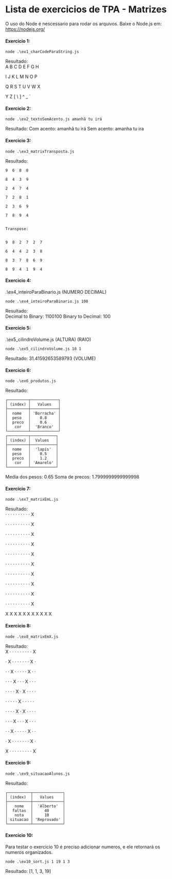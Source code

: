 # Lista de exercicios de TPA - Matrizes

O uso do Node é nescessario para rodar os arquivos. 
Baixe o Node.js em: <https://nodejs.org/>

#### Exercicio 1:
```
node .\ex1_charCodeParaString.js
```
Resultado:  
A  B  C  D  E  F  G  H

I  J  K  L  M  N  O  P

Q  R  S  T  U  V  W  X

Y  Z  [  \  ]  ^  _  `



#### Exercicio 2:
```
node .\ex2_textoSemAcento.js amanhã tu irá
```
Resultado:
Com acento:  amanhã tu irá
Sem acento:  amanha tu ira



#### Exercicio 3:
```
node .\ex3_matrixTransposta.js
```
Resultado:

```
9  6  8  8

8  4  3  9

2  4  7  4

7  2  8  1

2  3  6  9

7  8  9  4


Transpose:


9  8  2  7  2  7

6  4  4  2  3  8

8  3  7  8  6  9

8  9  4  1  9  4
```


#### Exercicio 4:

.\ex4_inteiroParaBinario.js (NUMERO DECIMAL)

```
node .\ex4_inteiroParaBinario.js 100
```
Resultado:  
Decimal to Binary: 1100100
Binary to Decimal: 100



#### Exercicio 5:

.\ex5_cilindroVolume.js (ALTURA) (RAIO)

```
node .\ex5_cilindroVolume.js 10 1
```
Resultado:
31.41592653589793 (VOLUME)



#### Exercicio 6:
```
node .\ex6_produtos.js
```
Resultado:
```
┌─────────┬────────────┐
│ (index) │   Values   │
├─────────┼────────────┤
│  nome   │ 'Borracha' │
│  peso   │    0.8     │
│  preco  │    0.6     │
│   cor   │  'Branco'  │
└─────────┴────────────┘
┌─────────┬───────────┐
│ (index) │  Values   │
├─────────┼───────────┤
│  nome   │  'lapis'  │
│  peso   │    0.5    │
│  preco  │    1.2    │
│   cor   │ 'Amarelo' │
└─────────┴───────────┘
```
Media dos pesos:  0.65
Soma de precos:  1.7999999999999998



#### Exercicio 7:
```
node .\ex7_matrixEmL.js
```
Resultado:  
·  ·  ·  ·  ·  ·  ·  ·  ·  ·  X

·  ·  ·  ·  ·  ·  ·  ·  ·  ·  X

·  ·  ·  ·  ·  ·  ·  ·  ·  ·  X

·  ·  ·  ·  ·  ·  ·  ·  ·  ·  X

·  ·  ·  ·  ·  ·  ·  ·  ·  ·  X

·  ·  ·  ·  ·  ·  ·  ·  ·  ·  X

·  ·  ·  ·  ·  ·  ·  ·  ·  ·  X

·  ·  ·  ·  ·  ·  ·  ·  ·  ·  X

·  ·  ·  ·  ·  ·  ·  ·  ·  ·  X

·  ·  ·  ·  ·  ·  ·  ·  ·  ·  X

X  X  X  X  X  X  X  X  X  X  X



#### Exercicio 8:
```
node .\ex8_matrixEmX.js
```
Resultado:  
X  ·  ·  ·  ·  ·  ·  ·  ·  ·  X

·  X  ·  ·  ·  ·  ·  ·  ·  X  ·

·  ·  X  ·  ·  ·  ·  ·  X  ·  ·

·  ·  ·  X  ·  ·  ·  X  ·  ·  ·

·  ·  ·  ·  X  ·  X  ·  ·  ·  ·

·  ·  ·  ·  ·  X  ·  ·  ·  ·  ·

·  ·  ·  ·  X  ·  X  ·  ·  ·  ·

·  ·  ·  X  ·  ·  ·  X  ·  ·  ·

·  ·  X  ·  ·  ·  ·  ·  X  ·  ·

·  X  ·  ·  ·  ·  ·  ·  ·  X  ·

X  ·  ·  ·  ·  ·  ·  ·  ·  ·  X



#### Exercicio 9:
```
node .\ex9_situacaoAlunos.js
```
Resultado:
```
┌──────────┬─────────────┐ 
│ (index)  │   Values    │ 
├──────────┼─────────────┤ 
│   nome   │  'Alberto'  │ 
│  faltas  │     40      │ 
│   nota   │     10      │ 
│ situacao │ 'Reprovado' │ 
└──────────┴─────────────┘ 
```


#### Exercicio 10:

Para testar o exercicio 10 é preciso adicionar numeros, e ele retornará os numeros organizados.

```
node .\ex10_sort.js 1 19 1 3
```
Resultado:  [1, 1, 3, 19]
